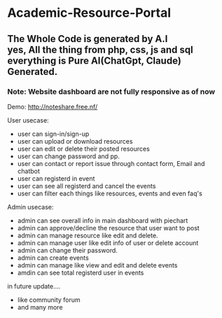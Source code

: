 # Academic-Resource-Portal
<h2>The Whole Code is generated by A.I<br> 
yes, All the thing from php, css, js and sql everything is Pure AI(ChatGpt, Claude) Generated.</h2>

<h3>Note: Website dashboard are not fully responsive as of now</h3>

Demo: http://noteshare.free.nf/

User usecase:
- user can sign-in/sign-up
- user can upload or download resources
- user can edit or delete their posted resources
- user can change password and pp.
- user can contact or report issue through contact form, Email and chatbot
- user can registerd in event
- user can see all registerd and cancel the events
- user can filter each things like resources, events and even faq's


Admin usecase:
- admin can see overall info in main dashboard with piechart
- admin can approve/decline the resource that user want to post
- admin can manage resource like edit and delete.
- admin can manage user like edit info of user or delete account
- admin can change their password.
- admin can create events
- admin can manage like view and edit and delete events
- amdin can see total registerd user in events

in future update....
- like community forum
- and many more
  
